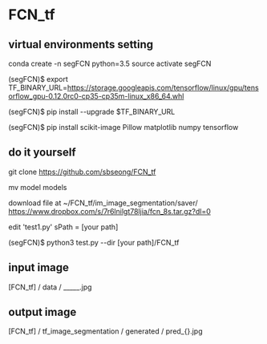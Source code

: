 # FCN_tf
## virtual environments setting
conda create -n segFCN python=3.5
source activate segFCN

(segFCN)$ export TF_BINARY_URL=https://storage.googleapis.com/tensorflow/linux/gpu/tensorflow_gpu-0.12.0rc0-cp35-cp35m-linux_x86_64.whl

(segFCN)$ pip install --upgrade $TF_BINARY_URL

(segFCN)$ pip install scikit-image Pillow matplotlib numpy tensorflow

## do it yourself
git clone https://github.com/sbseong/FCN_tf

mv model models

download file at ~/FCN_tf/im_image_segmentation/saver/
https://www.dropbox.com/s/7r6lnilgt78ljia/fcn_8s.tar.gz?dl=0

edit 'test1.py' sPath = [your path]

(segFCN)$ python3 test.py --dir [your path]/FCN_tf

## input image
[FCN_tf] / data /  _____.jpg

## output image
[FCN_tf] / tf_image_segmentation / generated / pred_{}.jpg

